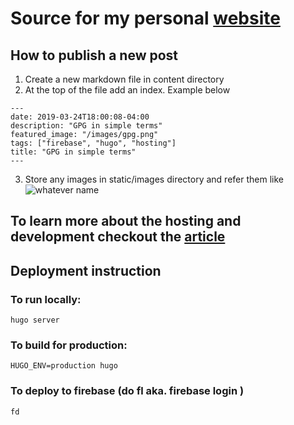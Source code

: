 # Source for my personal [website](<https://viggy28.dev>)

## How to publish a new post
1. Create a new markdown file in content directory
2. At the top of the file add an index. Example below
```
---
date: 2019-03-24T18:00:08-04:00
description: "GPG in simple terms"
featured_image: "/images/gpg.png"
tags: ["firebase", "hugo", "hosting"]
title: "GPG in simple terms"
---
```
3. Store any images in static/images directory and refer them like ![whatever name](/static/images/filename.png)


## To learn more about the hosting and development checkout the [article](<https://viggy28.dev/post/hosting-a-simple-website/>)

## Deployment instruction

### To run locally:
```
hugo server
```

### To build for production:

```
HUGO_ENV=production hugo
```

### To deploy to firebase (do fl aka. firebase login )
```
fd
```